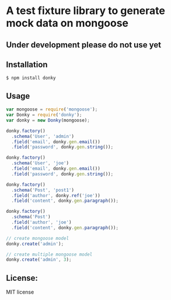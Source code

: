 # A test fixture library to generate mock data on mongoose
## Under development please do not use yet
## Installation

```
$ npm install donky
```

## Usage

```javascript
var mongoose = require('mongoose');
var Donky = require('donky');
var donky = new Donky(mongoose);

donky.factory()
  .schema('User', 'admin')
  .field('email', donky.gen.email())
  .field('password', donky.gen.string());

donky.factory()
  .schema('User', 'joe')
  .field('email', donky.gen.email())
  .field('password', donky.gen.string());

donky.factory()
  .schema('Post', 'post1')
  .field('author', donky.ref('joe'))
  .field('content', donky.gen.paragraph());

donky.factory()
  .schema('Post')
  .field('author', 'joe')
  .field('content', donky.gen.paragraph());

// create mongoose model
donky.create('admin');

// create multiple mongoose model
donky.create('admin', 3);
```

## License:
MIT license
